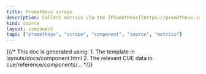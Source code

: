 ```yaml
---
title: Prometheus scrape
description: Collect metrics via the [Prometheus](https://prometheus.io) client
kind: source
layout: component
tags: ["prometheus", "scrape", "component", "source", "metrics"]
---
```


{{/* This doc is generated using:
     1. The template in layouts/docs/component.html
     2. The relevant CUE data in cue/reference/components/... */}}
